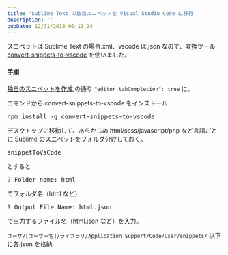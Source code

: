 ```yaml
---
title: 'Sublime Text の独自スニペットを Visual Studio Code に移行'
description: ''
pubDate: 12/31/2018 00:11:24
---
```


<p>スニペットは Sublime Text の場合.xml、vscode は.json なので、変換ツール <a href="https://www.npmjs.com/package/convert-snippets-to-vscode">convert-snippets-to-vscode</a> を使いました。</p>

<h4>手順</h4>

<p><a href="https://vscode-doc-jp.github.io/docs/userguide/userdefinedsnippets.html">独自のスニペットを作成
</a> の通り <code>"editor.tabCompletion": true</code> に。</p>

<p>コマンドから convert-snippets-to-vscode をインストール</p>

<pre class="code lang-sh" data-lang="sh" data-unlink>npm install <span class="synSpecial">-g</span> convert-snippets-to-vscode
</pre>

<p>デスクトップに移動して、あらかじめ html/scss/javascript/php など言語ごとに Sublime のスニペットをフォルダ分けしておく。</p>

<pre class="code" data-lang="" data-unlink>snippetToVsCode</pre>

<p>とすると</p>

<pre class="code" data-lang="" data-unlink>? Folder name: html</pre>

<p>でフォルダ名（html など）</p>

<pre class="code" data-lang="" data-unlink>? Output File Name: html.json</pre>

<p>で出力するファイル名（html.json など）を入力。</p>

<p><code>⁨ユーザ⁩/[ユーザー名]/⁨ライブラリ⁩/⁨Application Support⁩/⁨Code⁩/⁨User⁩/snippets/</code> 以下に各.json を格納</p>
